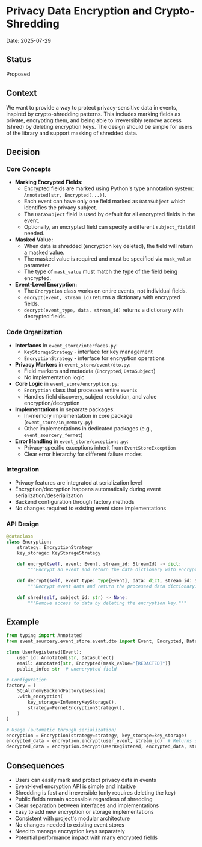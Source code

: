# Privacy Data Encryption and Crypto-Shredding

Date: 2025-07-29

## Status
Proposed

## Context
We want to provide a way to protect privacy-sensitive data in events, inspired by crypto-shredding patterns. This includes marking fields as private, encrypting them, and being able to irreversibly remove access (shred) by deleting encryption keys. The design should be simple for users of the library and support masking of shredded data.

## Decision

### Core Concepts
- **Marking Encrypted Fields:**
  - Encrypted fields are marked using Python's type annotation system: `Annotated[str, Encrypted(...)]`.
  - Each event can have only one field marked as `DataSubject` which identifies the privacy subject.
  - The `DataSubject` field is used by default for all encrypted fields in the event.
  - Optionally, an encrypted field can specify a different `subject_field` if needed.
- **Masked Value:**
  - When data is shredded (encryption key deleted), the field will return a masked value.
  - The masked value is required and must be specified via `mask_value` parameter.
  - The type of `mask_value` must match the type of the field being encrypted.
- **Event-Level Encryption:**
  - The `Encryption` class works on entire events, not individual fields.
  - `encrypt(event, stream_id)` returns a dictionary with encrypted fields.
  - `decrypt(event_type, data, stream_id)` returns a dictionary with decrypted fields.

### Code Organization
- **Interfaces** in `event_store/interfaces.py`:
  - `KeyStorageStrategy` - interface for key management
  - `EncryptionStrategy` - interface for encryption operations
- **Privacy Markers** in `event_store/event/dto.py`:
  - Field markers and metadata (`Encrypted`, `DataSubject`)
  - No implementation logic
- **Core Logic** in `event_store/encryption.py`:
  - `Encryption` class that processes entire events
  - Handles field discovery, subject resolution, and value encryption/decryption
- **Implementations** in separate packages:
  - In-memory implementation in core package (`event_store/in_memory.py`)
  - Other implementations in dedicated packages (e.g., `event_sourcery_fernet`)
- **Error Handling** in `event_store/exceptions.py`:
  - Privacy-specific exceptions inherit from `EventStoreException`
  - Clear error hierarchy for different failure modes

### Integration
- Privacy features are integrated at serialization level
- Encryption/decryption happens automatically during event serialization/deserialization
- Backend configuration through factory methods
- No changes required to existing event store implementations

### API Design
```python
@dataclass
class Encryption:
    strategy: EncryptionStrategy
    key_storage: KeyStorageStrategy

    def encrypt(self, event: Event, stream_id: StreamId) -> dict:
        """Encrypt an event and return the data dictionary with encrypted fields."""
        
    def decrypt(self, event_type: type[Event], data: dict, stream_id: StreamId) -> dict:
        """Decrypt event data and return the processed data dictionary."""
        
    def shred(self, subject_id: str) -> None:
        """Remove access to data by deleting the encryption key."""
```

## Example
```python
from typing import Annotated
from event_sourcery.event_store.event.dto import Event, Encrypted, DataSubject

class UserRegistered(Event):
    user_id: Annotated[str, DataSubject]
    email: Annotated[str, Encrypted(mask_value="[REDACTED]")]
    public_info: str  # unencrypted field

# Configuration
factory = (
    SQLAlchemyBackendFactory(session)
    .with_encryption(
        key_storage=InMemoryKeyStorage(),
        strategy=FernetEncryptionStrategy(),
    )
)

# Usage (automatic through serialization)
encryption = Encryption(strategy=strategy, key_storage=key_storage)
encrypted_data = encryption.encrypt(user_event, stream_id)  # Returns dict with encrypted fields
decrypted_data = encryption.decrypt(UserRegistered, encrypted_data, stream_id)  # Returns dict with decrypted fields
```

## Consequences
- Users can easily mark and protect privacy data in events
- Event-level encryption API is simple and intuitive
- Shredding is fast and irreversible (only requires deleting the key)
- Public fields remain accessible regardless of shredding
- Clear separation between interfaces and implementations
- Easy to add new encryption or storage implementations
- Consistent with project's modular architecture
- No changes needed to existing event stores
- Need to manage encryption keys separately
- Potential performance impact with many encrypted fields

